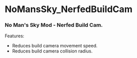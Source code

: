 # NoMansSky_NerfedBuildCam

### No Man's Sky Mod - Nerfed Build Cam.

Features:
- Reduces build camera movement speed.
- Reduces build camera collision radius.
